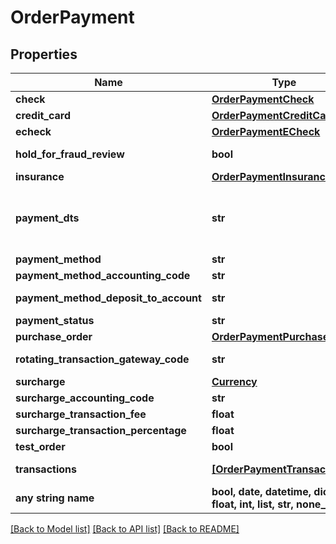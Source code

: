# OrderPayment


## Properties
Name | Type | Description | Notes
------------ | ------------- | ------------- | -------------
**check** | [**OrderPaymentCheck**](OrderPaymentCheck.md) |  | [optional] 
**credit_card** | [**OrderPaymentCreditCard**](OrderPaymentCreditCard.md) |  | [optional] 
**echeck** | [**OrderPaymentECheck**](OrderPaymentECheck.md) |  | [optional] 
**hold_for_fraud_review** | **bool** | True if order has been held for fraud review | [optional] 
**insurance** | [**OrderPaymentInsurance**](OrderPaymentInsurance.md) |  | [optional] 
**payment_dts** | **str** | Date/time that the payment was successfully processed, for new orders, this field is only considered if channel_partner.skip_payment_processing is true | [optional] 
**payment_method** | **str** | Payment method | [optional] 
**payment_method_accounting_code** | **str** | Payment method QuickBooks code | [optional] 
**payment_method_deposit_to_account** | **str** | Payment method QuickBooks deposit account | [optional] 
**payment_status** | **str** | Payment status | [optional] 
**purchase_order** | [**OrderPaymentPurchaseOrder**](OrderPaymentPurchaseOrder.md) |  | [optional] 
**rotating_transaction_gateway_code** | **str** | Rotating transaction gateway code used to process this order | [optional] 
**surcharge** | [**Currency**](Currency.md) |  | [optional] 
**surcharge_accounting_code** | **str** | Surcharge accounting code | [optional] 
**surcharge_transaction_fee** | **float** | Surcharge transaction fee | [optional] 
**surcharge_transaction_percentage** | **float** | Surcharge transaction percentage | [optional] 
**test_order** | **bool** | True if this is a test order | [optional] 
**transactions** | [**[OrderPaymentTransaction]**](OrderPaymentTransaction.md) | Transactions associated with processing this payment | [optional] 
**any string name** | **bool, date, datetime, dict, float, int, list, str, none_type** | any string name can be used but the value must be the correct type | [optional]

[[Back to Model list]](../README.md#documentation-for-models) [[Back to API list]](../README.md#documentation-for-api-endpoints) [[Back to README]](../README.md)


